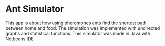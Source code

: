 # Ant Simulator
This app is about how using pheromones ants find the shortest path between home and food.
The simulation was implemented with undirected graphs and statistical functions.
This simulator was made in Java with Netbeans IDE
